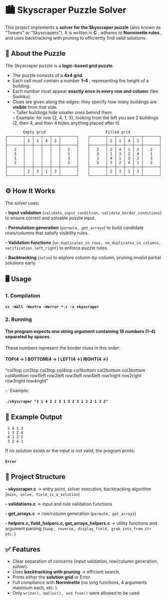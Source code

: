 # 🏙 Skyscraper Puzzle Solver

This project implements a **solver for the Skyscraper puzzle** (also known as "Towers" or
“Skyscrapers"). It is written in **C** , adheres to **Norminette rules** , and uses backtracking with pruning
to efficiently find valid solutions.

## 📖 About the Puzzle

The Skyscraper puzzle is a **logic-based grid puzzle**.

- The puzzle consists of a **4x4 grid**.
- Each cell must contain a number **1–4** , representing the height of a building.
- Each number must appear **exactly once in every row and column** (like Sudoku).
- Clues are given along the edges: they specify how many buildings are **visible** from that side.  
    ◦ Taller buildings hide smaller ones behind them.  
    ◦ Example: for row {2, 4, 1, 3}, looking from the left you see 2 buildings (2, then 4, and then 4 hides anything placed after it)

```
        Empty grid                           Filled grid
┌───────┬───┬───┬───┬───┬───────┐    ┌───────┬───┬───┬───┬───┬───────┐
│       │ 2 │ 1 │ 4 │ 2 │       │    │       │ 2 │ 1 │ 4 │ 2 │       │
├───────┼───┼───┼───┼───┼───────┤    ├───────┼───┼───┼───┼───┼───────┤
│   2   │   │   │   │   │   2   │    │   2   │ 2 │ 4 │ 1 │ 3 │   2   │
│   3   │   │   │   │   │   1   │    │   3   │ 1 │ 3 │ 2 │ 4 │   1   │
│   1   │   │   │   │   │   3   │    │   1   │ 4 │ 1 │ 3 │ 2 │   3   │
│   2   │   │   │   │   │   2   │    │   2   │ 3 │ 2 │ 4 │ 1 │   2   │
├───────┼───┼───┼───┼───┼───────┤    ├───────┼───┼───┼───┼───┼───────┤
│       │ 2 │ 3 │ 1 │ 3 │       │    │       │ 2 │ 3 │ 1 │ 3 │       │
└───────┴───┴───┴───┴───┴───────┘    └───────┴───┴───┴───┴───┴───────┘

```


## ⚙ How It Works

The solver uses:

**- Input validation** (```validate_input_condition, validate_border_conditions```) to ensure correct and solvable puzzle input.

**- Permutation generation** (```permute, get_arrays```) to build candidate rows/columns
    that satisfy visibility rules.

**- Validation functions** (```no_duplicates_in_rows, no_duplicates_in_columns, verification_left_right```) to enforce puzzle rules.

**- Backtracking** (```solve```) to explore column-by-column, pruning invalid partial solutions
    early.


## 🖥 Usage

### 1. Compilation

#### ```cc -Wall -Wextra -Werror *.c -o skyscraper```

### 2. Running

#### The program expects one string argument containing 16 numbers (1–4) separated by spaces.

These numbers represent the border clues in this order:

#### TOP(4 → ) BOTTOM(4 → ) LEFT(4 ↓) RIGHT(4 ↓)

"col1top col2top col3top col4top col1bottom col2bottom col3bottom col4bottom row1left row2left
row3left row4left row1right row2right row3right row4right"

✅ Example:

#### ```./skyscraper "2 1 4 2 2 3 1 3 2 3 1 2 2 1 3 2"```

## 📝 Example Output
```
 2 4 1 3  
 1 3 2 4  
 4 1 3 2  
 3 2 4 1  
```
If no solution exists or the input is not valid, the program prints:

#### ```Error```

## 📂 Project Structure

**- skyscraper.c** → entry point, solver execution, backtracking algorithm (```main, solve, field_is_a_solution```)

**- validations.c** → input and rule validation functions

**- get_arrays.c** → row/column generation (```permute, get_arrays```)

**- helpers.c, field_helpers.c, get_arrays_helpers.c** → utility functions and argument parsing
(```swap, reverse, display_field, grab_ints_from_str etc.```)

## ✅ Features


- Clear separation of concerns (input validation, row/column generation, solver).
- Uses **backtracking with pruning** → efficient search.
- Prints either the **solution grid** or Error.
- Full compliance with **Norminette** (no long functions, 4 arguments maximum each, etc. ).
- Only ```write(), malloc(), and free()``` were allowed to be used


